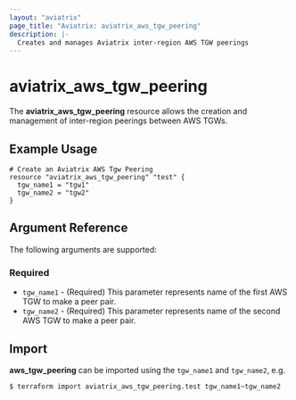 ```yaml
---
layout: "aviatrix"
page_title: "Aviatrix: aviatrix_aws_tgw_peering"
description: |-
  Creates and manages Aviatrix inter-region AWS TGW peerings
---
```


# aviatrix_aws_tgw_peering

The **aviatrix_aws_tgw_peering** resource allows the creation and management of inter-region peerings between AWS TGWs.

## Example Usage

```hcl
# Create an Aviatrix AWS Tgw Peering
resource "aviatrix_aws_tgw_peering" "test" {
  tgw_name1 = "tgw1"
  tgw_name2 = "tgw2"
}
```

## Argument Reference

The following arguments are supported:

### Required
* `tgw_name1` - (Required) This parameter represents name of the first AWS TGW to make a peer pair.
* `tgw_name2` - (Required) This parameter represents name of the second AWS TGW to make a peer pair.

## Import

**aws_tgw_peering** can be imported using the `tgw_name1` and `tgw_name2`, e.g.

```
$ terraform import aviatrix_aws_tgw_peering.test tgw_name1~tgw_name2
```
